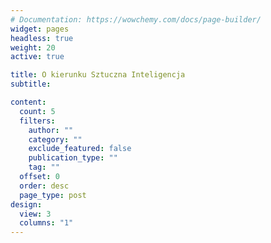 ```yaml
---
# Documentation: https://wowchemy.com/docs/page-builder/
widget: pages
headless: true
weight: 20
active: true

title: O kierunku Sztuczna Inteligencja
subtitle:

content:
  count: 5
  filters:
    author: ""
    category: ""
    exclude_featured: false
    publication_type: ""
    tag: ""
  offset: 0
  order: desc
  page_type: post
design:
  view: 3
  columns: "1"
---
```

